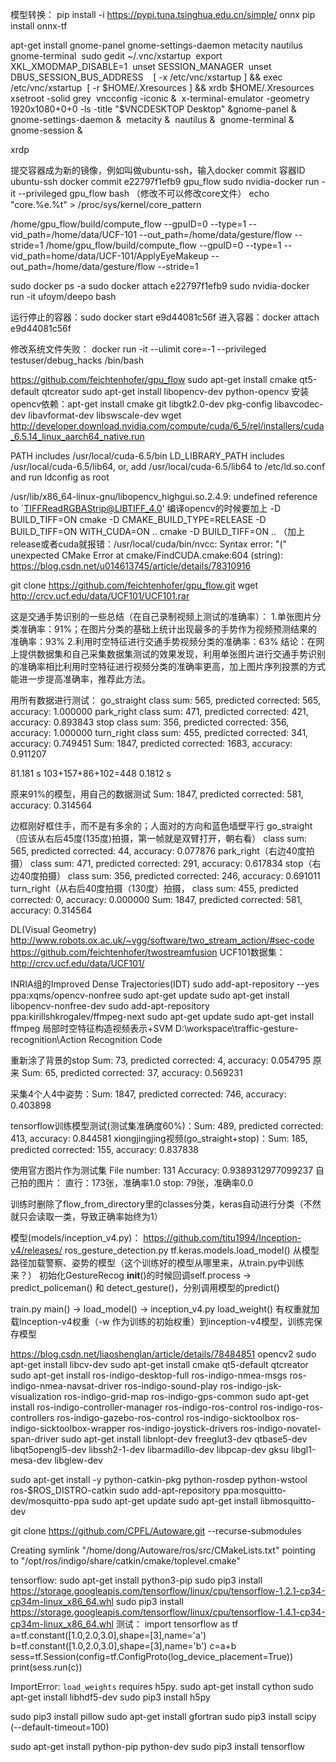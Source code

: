 
模型转换：
pip install -i https://pypi.tuna.tsinghua.edu.cn/simple/ onnx
pip install onnx-tf


apt-get install gnome-panel gnome-settings-daemon metacity nautilus gnome-terminal 
sudo gedit ~/.vnc/xstartup  
export XKL_XMODMAP_DISABLE=1  
unset SESSION_MANAGER  
unset DBUS_SESSION_BUS_ADDRESS    
[ -x /etc/vnc/xstartup ] && exec /etc/vnc/xstartup  
[ -r $HOME/.Xresources ] && xrdb $HOME/.Xresources  
xsetroot -solid grey  vncconfig -iconic &  
x-terminal-emulator -geometry 1920x1080+0+0 -ls -title "$VNCDESKTOP Desktop" &gnome-panel &  
gnome-settings-daemon &  
metacity &  
nautilus &  
gnome-terminal & 
gnome-session &

xrdp

提交容器成为新的镜像，例如叫做ubuntu-ssh，输入docker commit 容器ID ubuntu-ssh
docker commit e22797f1efb9 gpu_flow
sudo nvidia-docker run -it --privileged gpu_flow bash （修改不可以修改core文件）
echo "core.%e.%t" > /proc/sys/kernel/core_pattern

/home/gpu_flow/build/compute_flow --gpuID=0 --type=1 --vid_path=/home/data/UCF-101 --out_path=/home/data/gesture/flow --stride=1
/home/gpu_flow/build/compute_flow --gpuID=0 --type=1 --vid_path=home/data/UCF-101/ApplyEyeMakeup --out_path=/home/data/gesture/flow --stride=1

sudo docker ps -a
sudo docker attach e22797f1efb9
sudo nvidia-docker run -it ufoym/deepo bash

运行停止的容器：sudo docker start e9d44081c56f
进入容器：docker attach e9d44081c56f

修改系统文件失败：
docker run -it --ulimit core=-1 --privileged testuser/debug_hacks /bin/bash

https://github.com/feichtenhofer/gpu_flow
sudo apt-get install cmake qt5-default qtcreator
sudo apt-get install libopencv-dev python-opencv
安装opencv依赖：apt-get install cmake git libgtk2.0-dev pkg-config libavcodec-dev libavformat-dev libswscale-dev
wget http://developer.download.nvidia.com/compute/cuda/6_5/rel/installers/cuda_6.5.14_linux_aarch64_native.run

PATH includes /usr/local/cuda-6.5/bin
LD_LIBRARY_PATH includes /usr/local/cuda-6.5/lib64, or, add /usr/local/cuda-6.5/lib64 to /etc/ld.so.conf and run ldconfig as root

/usr/lib/x86_64-linux-gnu/libopencv_highgui.so.2.4.9: undefined reference to `TIFFReadRGBAStrip@LIBTIFF_4.0'
编译opencv的时候要加上 -D BUILD_TIFF=ON
cmake -D CMAKE_BUILD_TYPE=RELEASE -D BUILD_TIFF=ON WITH_CUDA=ON ..
cmake -D BUILD_TIFF=ON .. （加上release或者cuda就报错：/usr/local/cuda/bin/nvcc: Syntax error: "(" unexpected     CMake Error at cmake/FindCUDA.cmake:604 (string):
https://blog.csdn.net/u014613745/article/details/78310916

git clone https://github.com/feichtenhofer/gpu_flow.git
wget http://crcv.ucf.edu/data/UCF101/UCF101.rar


这是交通手势识别的一些总结（在自己录制视频上测试的准确率）：
1.单张图片分类准确率：91%；在图片分类的基础上统计出现最多的手势作为视频预测结果的准确率：93%
2.利用时空特征进行交通手势视频分类的准确率：63%
结论：在网上提供数据集和自己采集数据集测试的效果发现，利用单张图片进行交通手势识别的准确率相比利用时空特征进行视频分类的准确率更高，加上图片序列投票的方式能进一步提高准确率，推荐此方法。




用所有数据进行测试：
go_straight
class sum: 565, predicted corrected: 565, accuracy: 1.000000
park_right
class sum: 471, predicted corrected: 421, accuracy: 0.893843
stop
class sum: 356, predicted corrected: 356, accuracy: 1.000000
turn_right
class sum: 455, predicted corrected: 341, accuracy: 0.749451
Sum: 1847, predicted corrected: 1683, accuracy: 0.911207


81.181 s
103+157+86+102=448
0.1812 s

原来91%的模型，用自己的数据测试
Sum: 1847, predicted corrected: 581, accuracy: 0.314564

边框刚好框住手，而不是有多余的；人面对的方向和蓝色墙壁平行
go_straight（应该从右后45度(135度)拍摄，第一帧就是双臂打开，朝右看）
class sum: 565, predicted corrected: 44, accuracy: 0.077876
park_right（右边40度拍摄）
class sum: 471, predicted corrected: 291, accuracy: 0.617834
stop（右边40度拍摄）
class sum: 356, predicted corrected: 246, accuracy: 0.691011
turn_right（从右后40度拍摄（130度）拍摄，
class sum: 455, predicted corrected: 0, accuracy: 0.000000
Sum: 1847, predicted corrected: 581, accuracy: 0.314564


DL(Visual Geometry)
http://www.robots.ox.ac.uk/~vgg/software/two_stream_action/#sec-code
https://github.com/feichtenhofer/twostreamfusion
UCF101数据集：http://crcv.ucf.edu/data/UCF101/

INRIA组的Improved Dense Trajectories(IDT)
sudo add-apt-repository --yes ppa:xqms/opencv-nonfree
sudo apt-get update 
sudo apt-get install libopencv-nonfree-dev
sudo add-apt-repository ppa:kirillshkrogalev/ffmpeg-next 
sudo apt-get update 
sudo apt-get install ffmpeg
局部时空特征构造视频表示+SVM
D:\workspace\traffic-gesture-recognition\Action Recognition Code

重新涂了背景的stop
Sum: 73, predicted corrected: 4, accuracy: 0.054795
原来
Sum: 65, predicted corrected: 37, accuracy: 0.569231


采集4个人4中姿势：Sum: 1847, predicted corrected: 746, accuracy: 0.403898

tensorflow训练模型测试(测试集准确度60%)：Sum: 489, predicted corrected: 413, accuracy: 0.844581
xiongjingjing视频(go_straight+stop)：Sum: 185, predicted corrected: 155, accuracy: 0.837838


使用官方图片作为测试集
File number:  131
Accuracy:  0.9389312977099237
自己拍的图片：
直行：173张，准确率1.0
stop: 79张，准确率0.0


训练时删除了flow_from_directory里的classes分类，keras自动进行分类（不然就只会读取一类，导致正确率始终为1）


模型(models/inception_v4.py)：
https://github.com/titu1994/Inception-v4/releases/
ros_gesture_detection.py	tf.keras.models.load_model() 从模型路径加载警察、姿势的模型（这个训练好的模型从哪里来，从train.py中训练来？）
初始化GestureRecog __init__()的时候回调self.process -> predict_policeman() 和  detect_gesture()，分别调用模型的predict()

train.py  main() ->  load_model() -> inception_v4.py  load_weight()
有权重就加载Inception-v4权重（-w 作为训练的初始权重）到inception-v4模型，训练完保存模型



https://blog.csdn.net/liaoshenglan/article/details/78484851
opencv2
sudo apt-get install libcv-dev
sudo apt-get install cmake qt5-default qtcreator
sudo apt-get install ros-indigo-desktop-full ros-indigo-nmea-msgs ros-indigo-nmea-navsat-driver ros-indigo-sound-play ros-indigo-jsk-visualization ros-indigo-grid-map ros-indigo-gps-common
sudo apt-get install ros-indigo-controller-manager ros-indigo-ros-control ros-indigo-ros-controllers ros-indigo-gazebo-ros-control ros-indigo-sicktoolbox ros-indigo-sicktoolbox-wrapper ros-indigo-joystick-drivers ros-indigo-novatel-span-driver
sudo apt-get install libnlopt-dev freeglut3-dev qtbase5-dev libqt5opengl5-dev libssh2-1-dev libarmadillo-dev libpcap-dev gksu libgl1-mesa-dev libglew-dev

sudo apt-get install -y  python-catkin-pkg python-rosdep python-wstool ros-$ROS_DISTRO-catkin
sudo add-apt-repository ppa:mosquitto-dev/mosquitto-ppa
sudo apt-get update
sudo apt-get install libmosquitto-dev

git clone https://github.com/CPFL/Autoware.git --recurse-submodules


Creating symlink "/home/dong/Autoware/ros/src/CMakeLists.txt" pointing to "/opt/ros/indigo/share/catkin/cmake/toplevel.cmake"


tensorflow:
sudo apt-get install python3-pip
sudo pip3 install https://storage.googleapis.com/tensorflow/linux/cpu/tensorflow-1.2.1-cp34-cp34m-linux_x86_64.whl
sudo pip3 install https://storage.googleapis.com/tensorflow/linux/cpu/tensorflow-1.4.1-cp34-cp34m-linux_x86_64.whl
测试：
import tensorflow as tf
a=tf.constant([1.0,2.0,3.0],shape=[3],name='a')
b=tf.constant([1.0,2.0,3.0],shape=[3],name='b')
c=a+b
sess=tf.Session(config=tf.ConfigProto(log_device_placement=True))
print(sess.run(c))


ImportError: `load_weights` requires h5py.
sudo apt-get install cython
sudo apt-get install libhdf5-dev
sudo pip3 install h5py

sudo pip3 install pillow
sudo apt-get install gfortran
sudo pip3 install scipy		(--default-timeout=100)























sudo apt-get install python-pip python-dev
sudo pip3 install tensorflow